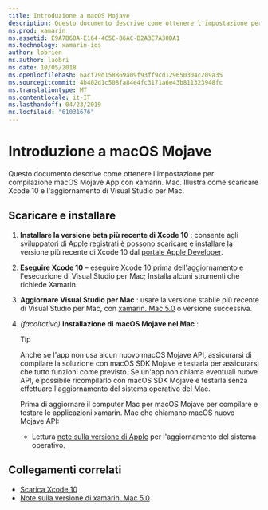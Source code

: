 ```yaml
---
title: Introduzione a macOS Mojave
description: Questo documento descrive come ottenere l'impostazione per compilazione macOS Mojave App con xamarin. Mac. Illustra come scaricare Xcode 10 e l'aggiornamento di Visual Studio per Mac.
ms.prod: xamarin
ms.assetid: E9A7B68A-E164-4C5C-86AC-B2A3E7A30DA1
ms.technology: xamarin-ios
author: lobrien
ms.author: laobri
ms.date: 10/05/2018
ms.openlocfilehash: 6acf79d158869a09f93ff9cd129650304c209a35
ms.sourcegitcommit: 4b402d1c508fa84e4fc3171a6e43b811323948fc
ms.translationtype: MT
ms.contentlocale: it-IT
ms.lasthandoff: 04/23/2019
ms.locfileid: "61031676"
---
```

# <a name="get-started-with-macos-mojave"></a>Introduzione a macOS Mojave

Questo documento descrive come ottenere l'impostazione per compilazione macOS Mojave App con xamarin. Mac. Illustra come scaricare Xcode 10 e l'aggiornamento di Visual Studio per Mac.

## <a name="download-and-install"></a>Scaricare e installare

1. **Installare la versione beta più recente di Xcode 10** : consente agli sviluppatori di Apple registrati è possono scaricare e installare la versione più recente di Xcode 10 dal [portale Apple Developer](https://developer.apple.com/download/).

2. **Eseguire Xcode 10** – eseguire Xcode 10 prima dell'aggiornamento e l'esecuzione di Visual Studio per Mac; Installa alcuni strumenti che richiede Xamarin.

3. **Aggiornare Visual Studio per Mac** : usare la versione stabile più recente di Visual Studio per Mac, con [xamarin. Mac 5.0](https://developer.xamarin.com/releases/mac/xamarin.mac_5/xamarin.mac_5.0/) o versione successiva.

4. _(facoltativo)_  **Installazione di macOS Mojave nel Mac** :

   > [!TIP]
   > Anche se l'app non usa alcun nuovo macOS Mojave API, assicurarsi di compilare la soluzione con macOS SDK Mojave e testarla per assicurarsi che tutto funzioni come previsto. Se un'app non chiama eventuali nuove API, è possibile ricompilarlo con macOS SDK Mojave e testarla senza effettuare l'aggiornamento del sistema operativo del Mac.
   >
   > Prima di aggiornare il computer Mac per macOS Mojave per compilare e testare le applicazioni xamarin. Mac che chiamano macOS nuovo Mojave API:
   >
   > - Lettura [note sulla versione di Apple](https://developer.apple.com/download/) per l'aggiornamento del sistema operativo.

## <a name="related-links"></a>Collegamenti correlati

- [Scarica Xcode 10](https://developer.apple.com/download/)
- [Note sulla versione di xamarin. Mac 5.0](https://docs.microsoft.com/xamarin/mac/release-notes/5/5.0/)
